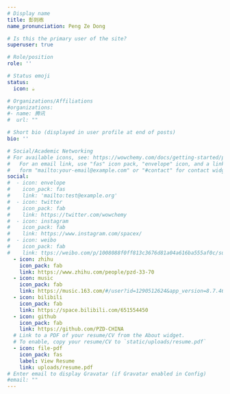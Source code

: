 ```yaml
---
# Display name
title: 彭则栋
name_pronunciation: Peng Ze Dong

# Is this the primary user of the site?
superuser: true

# Role/position
role: ''

# Status emoji
status:
  icon: ☕️

# Organizations/Affiliations
#organizations:
#- name: 腾讯
#  url: ""

# Short bio (displayed in user profile at end of posts)
bio: ''

# Social/Academic Networking
# For available icons, see: https://wowchemy.com/docs/getting-started/page-builder/#icons
#   For an email link, use "fas" icon pack, "envelope" icon, and a link in the
#   form "mailto:your-email@example.com" or "#contact" for contact widget.
social:
#  - icon: envelope
#    icon_pack: fas
#    link: 'mailto:test@example.org'
#  - icon: twitter
#    icon_pack: fab
#    link: https://twitter.com/wowchemy
#  - icon: instagram
#    icon_pack: fab
#    link: https://www.instagram.com/spacex/
#  - icon: weibo
#    icon_pack: fab
#    link: ttps://weibo.com/p/1008088f0ff813c3676d81a04a616ba555af0c/super_index
  - icon: zhihu
    icon_pack: fab
    link: https://www.zhihu.com/people/pzd-33-70
  - icon: music
    icon_pack: fab
    link: https://music.163.com/#/user?id=1290512624&app_version=8.7.46
  - icon: bilibili
    icon_pack: fab
    link: https://space.bilibili.com/651554450
  - icon: github
    icon_pack: fab
    link: https://github.com/PZD-CHINA
  # Link to a PDF of your resume/CV from the About widget.
  # To enable, copy your resume/CV to `static/uploads/resume.pdf`
  - icon: file-pdf
    icon_pack: fas
    label: View Resume
    link: uploads/resume.pdf
# Enter email to display Gravatar (if Gravatar enabled in Config)
#email: ""
---
```

